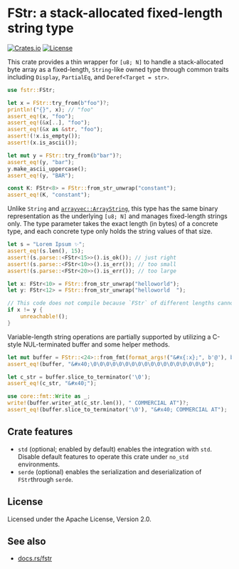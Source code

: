 # FStr: a stack-allocated fixed-length string type

[![Crates.io](https://img.shields.io/crates/v/fstr)](https://crates.io/crates/fstr)
[![License](https://img.shields.io/crates/l/fstr)](https://github.com/LiosK/fstr-rs/blob/main/LICENSE)

This crate provides a thin wrapper for `[u8; N]` to handle a stack-allocated byte array as a
fixed-length, `String`-like owned type through common traits including `Display`, `PartialEq`,
and `Deref<Target = str>`.

```rust
use fstr::FStr;

let x = FStr::try_from(b"foo")?;
println!("{}", x); // "foo"
assert_eq!(x, "foo");
assert_eq!(&x[..], "foo");
assert_eq!(&x as &str, "foo");
assert!(!x.is_empty());
assert!(x.is_ascii());

let mut y = FStr::try_from(b"bar")?;
assert_eq!(y, "bar");
y.make_ascii_uppercase();
assert_eq!(y, "BAR");

const K: FStr<8> = FStr::from_str_unwrap("constant");
assert_eq!(K, "constant");
```

Unlike `String` and [`arrayvec::ArrayString`], this type has the same binary representation
as the underlying `[u8; N]` and manages fixed-length strings only. The type parameter takes the
exact length (in bytes) of a concrete type, and each concrete type only holds the string values
of that size.

[`arrayvec::ArrayString`]: https://docs.rs/arrayvec/latest/arrayvec/struct.ArrayString.html

```rust
let s = "Lorem Ipsum ✨";
assert_eq!(s.len(), 15);
assert!(s.parse::<FStr<15>>().is_ok()); // just right
assert!(s.parse::<FStr<10>>().is_err()); // too small
assert!(s.parse::<FStr<20>>().is_err()); // too large
```

```rust
let x: FStr<10> = FStr::from_str_unwrap("helloworld");
let y: FStr<12> = FStr::from_str_unwrap("helloworld  ");

// This code does not compile because `FStr` of different lengths cannot mix.
if x != y {
    unreachable!();
}
```

Variable-length string operations are partially supported by utilizing a C-style NUL-terminated
buffer and some helper methods.

```rust
let mut buffer = FStr::<24>::from_fmt(format_args!("&#x{:x};", b'@'), b'\0')?;
assert_eq!(buffer, "&#x40;\0\0\0\0\0\0\0\0\0\0\0\0\0\0\0\0\0\0");

let c_str = buffer.slice_to_terminator('\0');
assert_eq!(c_str, "&#x40;");

use core::fmt::Write as _;
write!(buffer.writer_at(c_str.len()), " COMMERCIAL AT")?;
assert_eq!(buffer.slice_to_terminator('\0'), "&#x40; COMMERCIAL AT");
```

## Crate features

- `std` (optional; enabled by default) enables the integration with `std`. Disable default
  features to operate this crate under `no_std` environments.
- `serde` (optional) enables the serialization and deserialization of `FStr`through `serde`.

## License

Licensed under the Apache License, Version 2.0.

## See also

- [docs.rs/fstr](https://docs.rs/fstr)
